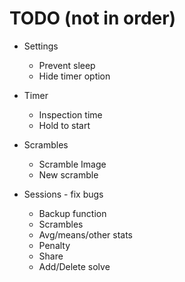 TODO (not in order)
=========
- Settings
    - Prevent sleep
    - Hide timer option

- Timer
    - Inspection time
    - Hold to start

- Scrambles
    - Scramble Image
    - New scramble

- Sessions - fix bugs
    - Backup function
    - Scrambles
    - Avg/means/other stats
    - Penalty
    - Share
    - Add/Delete solve

